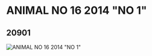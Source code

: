# ANIMAL NO 16 2014 "NO 1"
## 20901
![ANIMAL NO 16 2014 "NO 1"](https://lc-www-live-s.legocdn.com/media/bricks/5/2/6109897.jpg)
